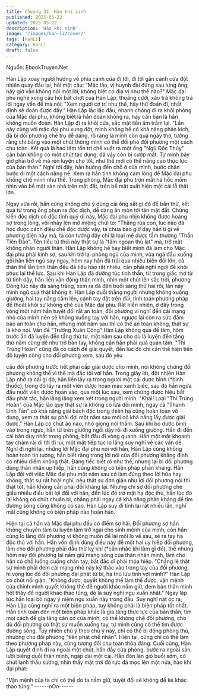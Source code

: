 ```yaml
---
title: Chương 32: Hào khí sinh
published: 2025-05-22
updated: 2025-05-22
description: 'Hào khí sinh'
image: '/images/han-li/cover/'
tags: [HanLi]
category: HanLi
draft: false
---
```


Nguồn: EbookTruyen.Net

Hàn Lập xoay người hướng về phía cánh cửa đi tới, đi tới gần
cánh cửa đột nhiên quay đầu lại, hỏi một câu:
"Mặc lão, vị huynh đài đứng sau lưng ông, nãy giờ vẫn không nói
một lời, không biết có địa vị như thế nào?"
Mặc đại phu nghe xong câu hỏi bất chợt của Hàn Lập, thoáng
cười, xảo trá không trả lời ngay vấn đề mà nói:
"Xem ngươi cơ trí như thế, hãy thử đoán đi, nhất định sẽ đoán
được đấy."
Hàn Lập lắc lắc đầu, nhanh chóng đi ra khỏi phòng của Mặc đại
phu, không biết là hắn đoán không ra, hay căn bản là hắn không
muốn đoán.
Hàn Lập đi ra khỏi cửa, sắc mặt liền âm trầm lại.
"Lần này cùng với mặc đại phu xung đột, mình không hề có khả
năng phản kích, đã bị đối phương chế trụ dễ dáng, rõ ràng là
mình còn quá ngây thơ, tưởng rằng chỉ bằng vào một chút thông
minh có thể đối phó đối phương một cách chu toàn. Kết quả là
hao tâm tổn trí chế xuất ra một ống "Ngũ Độc Thủy" căn bản
không có một chút tác dụng, đã vậy còn bị cướp mất. Tự mình
bây giờ phải trở về mà rèn luyện cho tốt, như thế mới có thể nâng
cao thực lực của bản thân."
Nghĩ tới đây, hắn hướng đến chỗ ở của mình, bước chân bước đi
một cách nặng nề. Xem ra hắn tịnh không cam lòng để Mặc đại
phu khống chế mình như thế.
Trong phòng, Mặc đại phu trợn mắt há hốc mồm nhìn vào bề mặt
sàn nhà trên mặt đất, trên bề mặt xuất hiện một cái lỗ thật lớn.

Ngay vừa rồi, hắn cũng không chú ý dùng cái ống sắt gì đó để
bắn thử, kết quả từ trong ống phun ra độc dịch, dễ dàng ăn mòn
tới tận mặt đất. Chứng kiến độc dịch có độc tính quỷ dị này, Mặc
đại phu nhịn không được hoảng sợ trong lòng, vội nhảy lên mở
miệng chửi to:
"Thằng rùa con, lúc nào đã học được cách điều chế độc dược vậy,
ta chưa bao giờ dạy hắn tí gì về phương diện này mà, ta còn
tưởng đây chỉ là loại mê dược tầm thường "Thần Tiên Đảo". Tên
tiểu tử thúi này thật sự là "tâm ngoan thủ lạt" mà, trở mặt không
nhận người thân.
Hàn Lập không hề hay biết mình đã làm cho Mặc đại phu phải
kinh sợ, sau khi trở lại phòng ngủ của mình, vừa ngả đầu xuống
gối hắn liền ngủ say ngay, hôm nay hắn đã trải qua nhiều biến đổi
lớn, cả thân thể lẫn tinh thần đều đã tiêu hao rất nhiều, cần phải
nghỉ ngơi để khôi phục lại thể lực.
Sau khi Hàn Lập đã dưỡng túc tinh thần, từ trong giấc mơ từ từ
tỉnh dậy, hắn liền vận động thân mình, nhìn một chút lên sắc trời,
phương Đông lúc này đã sáng trắng, xem ra đã đến buổi sáng thứ
hai rồi, lần này mình ngủ quả thật không ít.
Hàn Lập duỗi thằng người nhưng không xuống giường, hai tay
nâng cằm lên, cánh tay đặt trên đùi, tính toán phương pháp để
thoát khỏi sự không chế của Mặc đại phu.
Rất hiển nhiên, ở đây trong vòng một năm hắn tuyệt đối rất an
toàn, đối phương vì nghĩ đến cái mạng nhỏ của mình nên sẽ
không xuống tay với hắn, ngược lại còn ra sức đảm bảo an toàn
cho hắn, nhưng một năm sau thì có thể an toàn không, thật sự là
khó nói.
Vấn đề "Trường Xuân Công" Hàn Lập không quá để tâm, hôm
trước ắn đã luyện đến tầng thứ tư, một năm sau cho dù là luyện
đến tầng thứ năm cũng dễ như trở bàn tay, không cần hắn phải
quá quan tâm.
"Thi Trùng Hoàn" cũng đã có cách để giải quyết, đến lúc đó chỉ
cần thể hiện tiến độ luyện công cho đối phương xem, sau đó yêu

cầu đối phương trước hết phải cấp giải dược cho mình, nói không
chừng đối phương không thể vì thế mà đắc tội với hắn.
Trong giây lát, đột nhiên Hàn Lập nhớ ra cái gì đó, hắn liền lấy ra
trong người một cái dược bình (*bình thuốc), trong đó lấy ra một
viên dược hoàn màu xanh biếc, sau đó hắn ngửa đầu nuốt viên
dược hoàn vào, qua một lúc sau, xem chừng dược hiệu bắt đầu
phát tác, hắn lẳng lặng xem xét trong người mình.
"Khái! Loại "Thi Trùng Hoàn" của Mặc lão quỷ thật sự là không có
lừa dối mình, ngay cả "Thanh Linh Tán" có khả năng giải bách
độc trong thiên hạ cũng hoàn toàn vô dụng, xem ra thật sự phải
đợi một năm sau mới có khả năng lấy được giải dược." Hàn Lập
có chút ảo não, nhỏ giọng nói thầm.
Sau khi bỏ dược bình vào trong ngực, hắn từ trên giường ngồi dậy
rồi đi xuống giường.
Hắn đi đến cái bàn duy nhất trong phòng, bắt đầu đi vòng quanh.
Hắn một mặt khoanh tay chậm rãi đi tới đi lui, một mặt tiếp tục lo
lắng suy nghĩ về các vấn đề.
Nghĩ đi nghĩ lại, những lời Mặc đại phu nói với hắn, Hàn Lập cũng
không hoàn toàn tin tưởng, hắn biết rằng trong lời nói của đối
phương khẳng định có nhiều điểm không thật. Đáng tiếc biết rõ
như thế, nhưng lại bị đối phương dùng thân nhân up hiếp, hắn
cũng không có biện pháp phản kháng.
Hàn Lập đối với việc Mặc đại phu một năm sau có làm đúng theo
lời hứa hay không, thật sự rất hoài nghi, nếu thật sự đơn giản như
lời đối phương nói thì thật tốt, hắn không cần phải đối kháng lại.
Nhưng chỉ sợ đối phương che giấu nhiều điều bất lợi đối với hắn,
đến lúc đó trở mặt hạ độc thủ, hắn lúc đó lại không có chút chuẩn
bị, chẳng phải ngay cả khả năng phản kháng để tìm đường sống
cũng không có sao.
Hàn Lập suy đi tính lại rất nhiều lần, nghĩ mãi cũng không có biện
pháp nào hoàn hảo.

Hiện tại cả hắn và Mặc đại phu đều có điểm sợ hãi. Đối phương
sợ hắn không chuyên tâm tu luyện làm trở ngại cho sinh mệnh
của mình, còn hắn cũng lo lắng đối phương vì không muốn để lại
mối lo về sau, sẽ ra tay hạ độc thủ với hắn.
Hắn vốn định dùng điều này để một hai uy hiếp đối phương, làm
cho đối phương phải đầu thử kỵ khí (*cân nhắc khi làm gì đó), thế
nhưng hôm nay đối phương lại nắm giữ mạng sống của thân nhân
mình, làm cho hắn có chỗ luống cuống chân tay, bất đắc dĩ phải
thỏa hiệp.
"Chẳng lẽ thật sự mình phải đem cái mạng nhỏ này ký thác vào
trong tay của đối phương, hi vọng lúc đó đối phương đại phát từ
bi, hạ thủ lưu tình với mình?" Hàn Lập có chút nổi giận.
"Không được, quyết không thế làm thế được, vận mệnh của chính
mình quyết không thể để người khác nắm giữ, đem bản thân
mình hết thảy để người khác thao túng, đó là suy nghĩ ngu xuẩn
nhất." Ngay lập tức hắn loại bỏ ngay ý niệm ngu xuẩn này trong
đầu.
Suy nghĩ nát óc ra, Hàn Lập cũng nghĩ ra một biện pháp, tuy
không phải là biện pháp tốt nhất.
Hắn tính toán đến một biện pháp khác là gia tăng thực lực của
bản thân, tìm mọi cách để gia tăng căn cơ của mình, có thể không
chế đối phương, cho dù đối phương có thật sự muốn xuống tay, tự
mình cũng có thể tìm được đường sống.
Tuy nhiên chủ ý theo chủ ý này, chỉ có thể bị động phòng thủ,
nhường cho đối phương "tiên phát chế nhân". Hiện tại, cũng chỉ
có thể làm theo phương pháp này, cũng tương đối chu toàn thỏa
đáng.
Cuối cùng, Hàn Lập quyết định đi ra ngoài một chút, hắn đầy cửa
phòng, bước ra ngoài sân, lười biếng duỗi thân mình, ngáp dài
một cái.
Hắn đón làn gió buổi sớm, có chút lạnh thấu sương, nhìn thấy mặt
trời đỏ rực đã mọc lên một nửa, hào khí đại phát:

"Vận mệnh của ta chỉ có thể do ta nắm giữ, tuyệt đối sẽ không để
kẻ khác thao túng."
------oOo------
